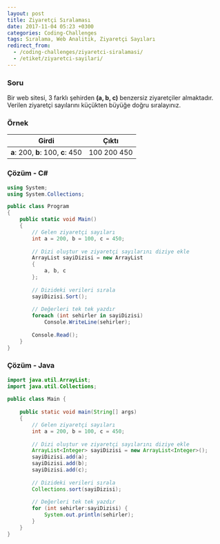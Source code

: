 ```yaml
---
layout: post
title: Ziyaretçi Sıralaması
date: 2017-11-04 05:23 +0300
categories: Coding-Challenges
tags: Sıralama, Web Analitik, Ziyaretçi Sayıları
redirect_from:
  - /coding-challenges/ziyaretci-siralamasi/
  - /etiket/ziyaretci-sayilari/
---
```

### Soru
Bir web sitesi, 3 farklı şehirden **(a, b, c)** benzersiz ziyaretçiler almaktadır. Verilen ziyaretçi sayılarını küçükten büyüğe doğru sıralayınız.

### Örnek

| Girdi                               | Çıktı       |
|-------------------------------------|-------------|
| **a**: 200,  **b**: 100, **c**: 450 | 100 200 450 |

### Çözüm - C#
```csharp
using System;
using System.Collections;

public class Program
{
	public static void Main()
	{
        // Gelen ziyaretçi sayıları
        int a = 200, b = 100, c = 450;
 
        // Dizi oluştur ve ziyaretçi sayılarını diziye ekle
        ArrayList sayiDizisi = new ArrayList
        {
            a, b, c
        };
 
        // Dizideki verileri sırala
        sayiDizisi.Sort();
 
        // Değerleri tek tek yazdır
        foreach (int sehirler in sayiDizisi)
            Console.WriteLine(sehirler);
 
        Console.Read();
    }
}
```

### Çözüm - Java
```java
import java.util.ArrayList;
import java.util.Collections;
 
public class Main {
 
    public static void main(String[] args)
    {
        // Gelen ziyaretçi sayıları
        int a = 200, b = 100, c = 450;
 
        // Dizi oluştur ve ziyaretçi sayılarını diziye ekle
        ArrayList<Integer> sayiDizisi = new ArrayList<Integer>();
        sayiDizisi.add(a);
        sayiDizisi.add(b);
        sayiDizisi.add(c);
 
        // Dizideki verileri sırala
        Collections.sort(sayiDizisi);
 
        // Değerleri tek tek yazdır
        for (int sehirler:sayiDizisi) {
            System.out.println(sehirler);
        }
    }
}
```